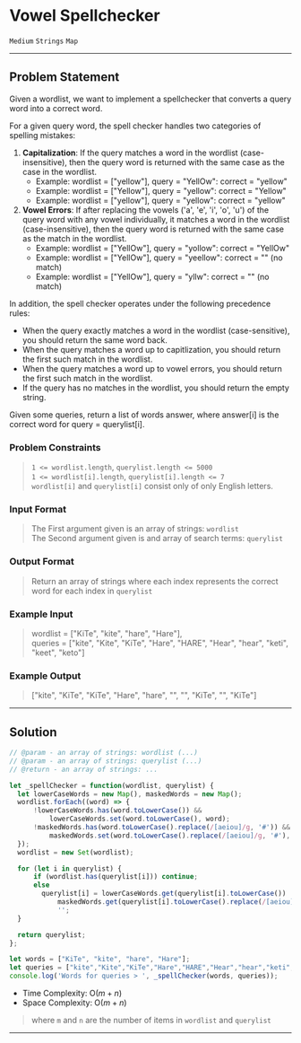 # Vowel Spellchecker

`Medium`
`Strings`
`Map`

----------

## Problem Statement

Given a wordlist, we want to implement a spellchecker that converts a query word into a correct word.

For a given query word, the spell checker handles two categories of spelling mistakes:

1. **Capitalization**: If the query matches a word in the wordlist (case-insensitive), then the query word is returned with the same case as the case in the wordlist.
    - Example: wordlist = ["yellow"], query = "YellOw": correct = "yellow"
    - Example: wordlist = ["Yellow"], query = "yellow": correct = "Yellow"
    - Example: wordlist = ["yellow"], query = "yellow": correct = "yellow"
2. **Vowel Errors**: If after replacing the vowels ('a', 'e', 'i', 'o', 'u') of the query word with any vowel individually, it matches a word in the wordlist (case-insensitive), then the query word is returned with the same case as the match in the wordlist.
    - Example: wordlist = ["YellOw"], query = "yollow": correct = "YellOw"
    - Example: wordlist = ["YellOw"], query = "yeellow": correct = "" (no match)
    - Example: wordlist = ["YellOw"], query = "yllw": correct = "" (no match)

In addition, the spell checker operates under the following precedence rules:

- When the query exactly matches a word in the wordlist (case-sensitive), you should return the same word back.
- When the query matches a word up to capitlization, you should return the first such match in the wordlist.
- When the query matches a word up to vowel errors, you should return the first such match in the wordlist.
- If the query has no matches in the wordlist, you should return the empty string.

Given some queries, return a list of words answer, where answer[i] is the correct word for query = querylist[i].

### Problem Constraints

> `1 <= wordlist.length`, `querylist.length <= 5000`  
`1 <= wordlist[i].length`, `querylist[i].length <= 7`  
`wordlist[i]` and `querylist[i]` consist only of only English letters.

### Input Format

> The First argument given is an array of strings: `wordlist`  
The Second argument given is and array of search terms: `querylist`

### Output Format

> Return an array of strings where each index represents the correct word for each index in `querylist`

### Example Input

> wordlist = ["KiTe", "kite", "hare", "Hare"],  
queries = ["kite", "Kite", "KiTe", "Hare", "HARE", "Hear", "hear", "keti", "keet", "keto"]

### Example Output

> ["kite", "KiTe", "KiTe", "Hare", "hare", "", "", "KiTe", "", "KiTe"]

----------

## Solution

```javascript
// @param - an array of strings: wordlist (...)
// @param - an array of strings: querylist (...)
// @return - an array of strings: ...

let _spellChecker = function(wordlist, querylist) {
  let lowerCaseWords = new Map(), maskedWords = new Map();
  wordlist.forEach((word) => {
      !lowerCaseWords.has(word.toLowerCase()) &&
          lowerCaseWords.set(word.toLowerCase(), word);
      !maskedWords.has(word.toLowerCase().replace(/[aeiou]/g, '#')) &&
          maskedWords.set(word.toLowerCase().replace(/[aeiou]/g, '#'), word);
  });
  wordlist = new Set(wordlist);

  for (let i in querylist) {
      if (wordlist.has(querylist[i])) continue;
      else
        querylist[i] = lowerCaseWords.get(querylist[i].toLowerCase()) ||
            maskedWords.get(querylist[i].toLowerCase().replace(/[aeiou]/g, '#')) ||
            '';
  }

  return querylist;
};

let words = ["KiTe", "kite", "hare", "Hare"];
let queries = ["kite","Kite","KiTe","Hare","HARE","Hear","hear","keti","keet","keto"];
console.log('Words for queries > ', _spellChecker(words, queries));
```

- Time Complexity: O($m+n$)
- Space Complexity: O($m+n$)

> where `m` and `n` are the number of items in `wordlist` and `querylist`

----------
